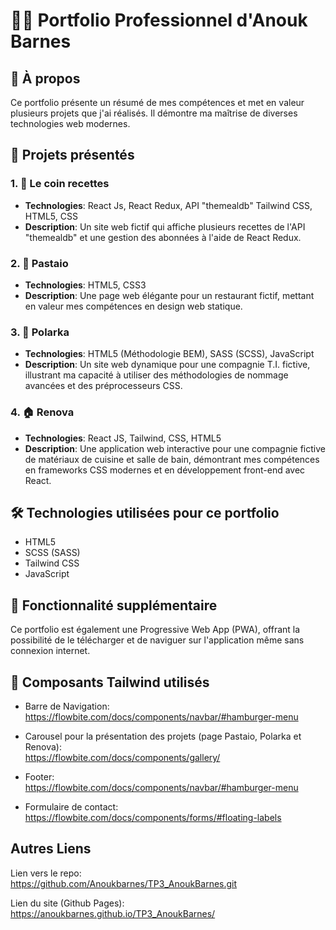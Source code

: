 # :woman_technologist: Portfolio Professionnel d'Anouk Barnes

## :star2: À propos
Ce portfolio présente un résumé de mes compétences et met en valeur plusieurs projets que j'ai réalisés. Il démontre ma maîtrise de diverses technologies web modernes.

## :rocket: Projets présentés

### 1. :memo: Le coin recettes
- **Technologies**: React Js, React Redux, API "themealdb" Tailwind CSS, HTML5, CSS
- **Description**: Un site web fictif qui affiche plusieurs recettes de l'API "themealdb" et une gestion des abonnées à l'aide de React Redux. 

### 2. 🍝 Pastaio
- **Technologies**: HTML5, CSS3
- **Description**: Une page web élégante pour un restaurant fictif, mettant en valeur mes compétences en design web statique.

### 3. 💼 Polarka
- **Technologies**: HTML5 (Méthodologie BEM), SASS (SCSS), JavaScript
- **Description**: Un site web dynamique pour une compagnie T.I. fictive, illustrant ma capacité à utiliser des méthodologies de nommage avancées et des préprocesseurs CSS.

### 4. 🏠 Renova
- **Technologies**: React JS, Tailwind, CSS, HTML5
- **Description**: Une application web interactive pour une compagnie fictive de matériaux de cuisine et salle de bain, démontrant mes compétences en frameworks CSS modernes et en développement front-end avec React.

## :hammer_and_wrench: Technologies utilisées pour ce portfolio
- HTML5
- SCSS (SASS)
- Tailwind CSS
- JavaScript

## :iphone: Fonctionnalité supplémentaire
Ce portfolio est également une Progressive Web App (PWA), offrant la possibilité de le télécharger et de naviguer sur l'application même sans connexion internet.


## :ocean: Composants Tailwind utilisés

- Barre de Navigation:
    <br>
    https://flowbite.com/docs/components/navbar/#hamburger-menu

- Carousel pour la présentation des projets (page Pastaio, Polarka et Renova):
    <br>
  https://flowbite.com/docs/components/gallery/

- Footer:
  <br>
  https://flowbite.com/docs/components/navbar/#hamburger-menu

- Formulaire de contact: 
  <br>
  https://flowbite.com/docs/components/forms/#floating-labels

## Autres Liens
Lien vers le repo:
<br>
https://github.com/Anoukbarnes/TP3_AnoukBarnes.git

Lien du site (Github Pages):
<br>
https://anoukbarnes.github.io/TP3_AnoukBarnes/